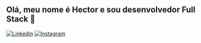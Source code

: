 ## Olá, meu nome é Hector e sou desenvolvedor Full Stack 👋

[![Linkedin](https://img.shields.io/badge/LinkedIn-0077B5?style=for-the-badge&logo=linkedin&logoColor=white)](https://www.linkedin.com/in/hector-augusto-59a2b9297/)
[![Instagram](https://img.shields.io/badge/Instagram-E4405F?style=for-the-badge&logo=instagram&logoColor=white)](https://www.instagram.com/hector.amv/)
